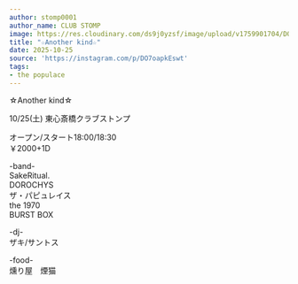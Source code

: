 ```yaml
---
author: stomp0001
author_name: CLUB STOMP
image: https://res.cloudinary.com/ds9j0yzsf/image/upload/v1759901704/DO7oapkEswt.jpg
title: "☆Another kind☆"
date: 2025-10-25
source: 'https://instagram.com/p/DO7oapkEswt'
tags:
- the populace
---
```

☆Another kind☆

10/25(土) 東心斎橋クラブストンプ

オープン/スタート18:00/18:30<br>
￥2000+1D

-band-<br>
SakeRitual.<br>
DOROCHYS<br>
ザ・パピュレイス<br>
the  1970<br>
BURST BOX

-dj-<br>
ザキ/サントス

-food-<br>
燻り屋　煙猫